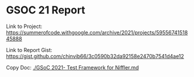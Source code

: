 # GSOC 21 Report

Link to Project: https://summerofcode.withgoogle.com/archive/2021/projects/5955674151845888

Link to Report Gist: https://gist.github.com/chinvib66/3c0590b32da92158e2470b7541d4ae12

Copy Doc: [./GSoC 2021- Test Framework for Niffler.md](./GSoC%202021-%20Test%20Framework%20for%20Niffler.md)
